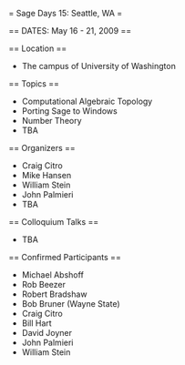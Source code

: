 = Sage Days 15: Seattle, WA =

== DATES: May 16 - 21, 2009 ==

== Location ==
 * The campus of University of Washington

== Topics ==
 * Computational Algebraic Topology
 * Porting Sage to Windows
 * Number Theory
 * TBA

== Organizers ==
 * Craig Citro
 * Mike Hansen
 * William Stein
 * John Palmieri
 * TBA

== Colloquium Talks ==
 * TBA

== Confirmed Participants ==

 * Michael Abshoff
 * Rob Beezer
 * Robert Bradshaw
 * Bob Bruner (Wayne State)
 * Craig Citro
 * Bill Hart
 * David Joyner
 * John Palmieri
 * William Stein
 

